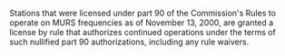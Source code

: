 Stations that were licensed under part 90 of the Commission's Rules to operate on MURS frequencies as of November 13, 2000, are granted a license by rule that authorizes continued operations under the terms of such nullified part 90 authorizations, including any rule waivers.

